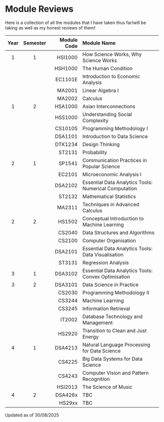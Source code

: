 # Module Reviews

Here is a collection of all the modules that I have taken thus far/will be taking as well as my honest reviews of them!

| Year | Semester | Module Code | Module Name                                           |
|:----:|:--------:|------------:|:------------------------------------------------------|
| 1    | 1        | HSI1000     | How Science Works, Why Science Works                  |
|      |          | HSH1000     | The Human Condition                                   |
|      |          | EC1101E     | Introduction to Economic Analysis                     |
|      |          | MA2001      | Linear Algebra I                                      |
|      |          | MA2002      | Calculus                                              |
| 1    | 2        | HSA1000     | Asian Interconnections                                |
|      |          | HSS1000     | Understanding Social Complexity                       |
|      |          | CS1010S     | Programming Methodology I                             |
|      |          | DSA1101     | Introduction to Data Science                          |
|      |          | DTK1234     | Design Thinking                                       |
|      |          | ST2131      | Probability                                           |
| 2    | 1        | SP1541      | Communication Practices in Popular Science            |
|      |          | EC2101      | Microeconomic Analysis I                              |
|      |          | DSA2102     | Essential Data Analytics Tools: Numerical Computation |
|      |          | ST2132      | Mathematical Statistics                               |
|      |          | MA2311      | Techniques in Advanced Calculus                       |
| 2    | 2        | HS1502      | Conceptual Introduction to Machine Learning           |
|      |          | CS2040      | Data Structures and Algorithms                        |
|      |          | CS2100      | Computer Organisation                                 |
|      |          | DSA2101     | Essential Data Analytics Tools: Data Visualisation    |
|      |          | ST3131      | Regression Analysis                                   |
| 3    | 1        | DSA3102     | Essential Data Analytics Tools: Convex Optimisation   |
| 3    | 2        | DSA3101     | Data Science in Practice                              |
|      |          | CS2030      | Programming Methodology II                            |
|      |          | CS3244      | Machine Learning                                      |
|      |          | CS3245      | Information Retrieval                                 |
|      |          | IT2002      | Database Technology and Management                    |
|      |          | HS2920      | Transition to Clean and Just Energy                   |
| 4    | 1        | DSA4213     | Natural Language Processing for Data Science          |
|      |          | CS4225      | Big Data Systems for Data Science                     |
|      |          | CS4243      | Computer Vision and Pattern Recognition               |
|      |          | HSI2013     | The Science of Music                                  |
| 4    | 2        | DSA426x     | TBC                                                   |
|      |          | HS29xx      | TBC                                                   |


Updated as of 30/08/2025
